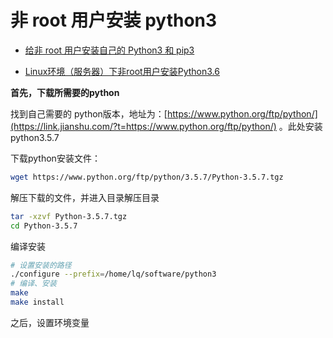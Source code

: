 # 非 root 用户安装 python3

- [给非 root 用户安装自己的 Python3 和 pip3](https://zcdll.github.io/2018/01/29/own-python-pip/)

- [Linux环境（服务器）下非root用户安装Python3.6](https://www.jianshu.com/p/c45af0ddd68a)



**首先，下载所需要的python**

找到自己需要的 python版本，地址为：[https://www.python.org/ftp/python/](https://link.jianshu.com/?t=https://www.python.org/ftp/python/) 。此处安装 python3.5.7

下载python安装文件：

```bash
wget https://www.python.org/ftp/python/3.5.7/Python-3.5.7.tgz
```

解压下载的文件，并进入目录解压目录

```bash
tar -xzvf Python-3.5.7.tgz
cd Python-3.5.7
```

编译安装

```bash
# 设置安装的路径
./configure --prefix=/home/lq/software/python3
# 编译、安装
make
make install
```



之后，设置环境变量















